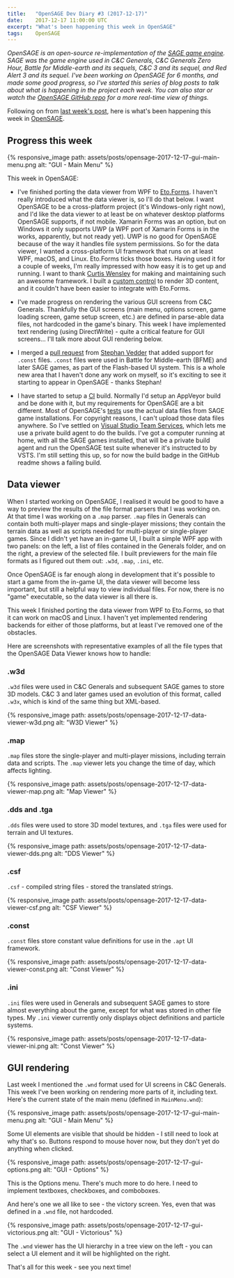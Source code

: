 ```yaml
---
title:   "OpenSAGE Dev Diary #3 (2017-12-17)"
date:    2017-12-17 11:00:00 UTC
excerpt: "What's been happening this week in OpenSAGE"
tags:    OpenSAGE
---
```


*OpenSAGE is an open-source re-implementation of the [SAGE game engine](https://en.wikipedia.org/wiki/SAGE_(game_engine)). SAGE was the game engine used in C&C Generals, C&C Generals Zero Hour, Battle for Middle-earth and its sequels, C&C 3 and its sequel, and Red Alert 3 and its sequel. I've been working on OpenSAGE for 6 months, and made some good progress, so I've started this series of blog posts to talk about what is happening in the project each week. You can also star or watch the [OpenSAGE GitHub repo](https://github.com/OpenSAGE/OpenSAGE) for a more real-time view of things.*

Following on from [last week's post](/blog/archive/2017/12/10/opensage-dev-diary-2-2017-12-10), here is what's been happening this week in [OpenSAGE](https://github.com/OpenSAGE/OpenSAGE).

## Progress this week

{% responsive_image path: assets/posts/opensage-2017-12-17-gui-main-menu.png alt: "GUI - Main Menu" %}

This week in OpenSAGE:

* I've finished porting the data viewer from WPF to [Eto.Forms](https://github.com/picoe/Eto). I haven't really introduced what the data viewer is, so I'll do that below. I want OpenSAGE to be a cross-platform project (it's Windows-only right now), and I'd like the data viewer to at least be on whatever desktop platforms OpenSAGE supports, if not mobile. Xamarin Forms was an option, but on Windows it only supports UWP (a WPF port of Xamarin Forms is in the works, apparently, but not ready yet). UWP is no good for OpenSAGE because of the way it handles file system permissions. So for the data viewer, I wanted a cross-platform UI framework that runs on at least WPF, macOS, and Linux. Eto.Forms ticks those boxes. Having used it for a couple of weeks, I'm really impressed with how easy it is to get up and running. I want to thank [Curtis Wensley](https://twitter.com/cwensley) for making and maintaining such an awesome framework. I built a [custom control](https://github.com/OpenSAGE/OpenSAGE/blob/master/src/OpenSage.DataViewer.Windows/Controls/GameControlHandler.cs) to render 3D content, and it couldn't have been easier to integrate with Eto.Forms.

* I've made progress on rendering the various GUI screens from C&C Generals. Thankfully the GUI screens (main menu, options screen, game loading screen, game setup screen, etc.) are defined in parse-able data files, not hardcoded in the game's binary. This week I have implemented text rendering (using DirectWrite) - quite a critical feature for GUI screens... I'll talk more about GUI rendering below.

* I merged a [pull request](https://github.com/OpenSAGE/OpenSAGE/pull/11) from [Stephan Vedder](https://github.com/feliwir) that added support for `.const` files. `.const` files were used in Battle for Middle-earth (BFME) and later SAGE games, as part of the Flash-based UI system. This is a whole new area that I haven't done any work on myself, so it's exciting to see it starting to appear in OpenSAGE - thanks Stephan!

* I have started to setup a [CI](https://en.wikipedia.org/wiki/Continuous_integration) build. Normally I'd setup an AppVeyor build and be done with it, but my requirements for OpenSAGE are a bit different. Most of OpenSAGE's [tests](https://github.com/OpenSAGE/OpenSAGE/tree/master/src/OpenSage.Game.Tests) use the actual data files from SAGE game installations. For copyright reasons, I can't upload those data files anywhere. So I've settled on [Visual Studio Team Services](https://www.visualstudio.com/vso/), which lets me use a private build agent to do the builds. I've got a computer running at home, with all the SAGE games installed, that will be a private build agent and run the OpenSAGE test suite whenever it's instructed to by VSTS. I'm still setting this up, so for now the build badge in the GitHub readme shows a failing build.

## Data viewer

When I started working on OpenSAGE, I realised it would be good to have a way to preview the results of the file format parsers that I was working on. At that time I was working on a `.map` parser. `.map` files in Generals can contain both multi-player maps and single-player missions; they contain the terrain data as well as scripts needed for multi-player or single-player games. Since I didn't yet have an in-game UI, I built a simple WPF app with two panels: on the left, a list of files contained in the Generals folder, and on the right, a preview of the selected file. I built previewers for the main file formats as I figured out them out: `.w3d`, `.map`, `.ini`, etc.

Once OpenSAGE is far enough along in development that it's possible to start a game from the in-game UI, the data viewer will become less important, but still a helpful way to view individual files. For now, there is no "game" executable, so the data viewer is all there is.

This week I finished porting the data viewer from WPF to Eto.Forms, so that it can work on macOS and Linux. I haven't yet implemented rendering backends for either of those platforms, but at least I've removed one of the obstacles.

Here are screenshots with representative examples of all the file types that the OpenSAGE Data Viewer knows how to handle:

### .w3d

`.w3d` files were used in C&C Generals and subsequent SAGE games to store 3D models. C&C 3 and later games used an evolution of this format, called `.w3x`, which is kind of the same thing but XML-based.

{% responsive_image path: assets/posts/opensage-2017-12-17-data-viewer-w3d.png alt: "W3D Viewer" %}

### .map

`.map` files store the single-player and multi-player missions, including terrain data and scripts. The `.map` viewer lets you change the time of day, which affects lighting.

{% responsive_image path: assets/posts/opensage-2017-12-17-data-viewer-map.png alt: "Map Viewer" %}

### .dds and .tga

`.dds` files were used to store 3D model textures, and `.tga` files were used for terrain and UI textures.

{% responsive_image path: assets/posts/opensage-2017-12-17-data-viewer-dds.png alt: "DDS Viewer" %}

### .csf

`.csf` - compiled string files - stored the translated strings.

{% responsive_image path: assets/posts/opensage-2017-12-17-data-viewer-csf.png alt: "CSF Viewer" %}

### .const

`.const` files store constant value definitions for use in the `.apt` UI framework.

{% responsive_image path: assets/posts/opensage-2017-12-17-data-viewer-const.png alt: "Const Viewer" %}

### .ini

`.ini` files were used in Generals and subsequent SAGE games to store almost everything about the game, except for what was stored in other file types. My `.ini` viewer currently only displays object definitions and particle systems.

{% responsive_image path: assets/posts/opensage-2017-12-17-data-viewer-ini.png alt: "Const Viewer" %}

## GUI rendering

Last week I mentioned the `.wnd` format used for UI screens in C&C Generals. This week I've been working on rendering more parts of it, including text. Here's the current state of the main menu (defined in `MainMenu.wnd`):

{% responsive_image path: assets/posts/opensage-2017-12-17-gui-main-menu.png alt: "GUI - Main Menu" %}

Some UI elements are visible that should be hidden - I still need to look at why that's so. Buttons respond to mouse hover now, but they don't yet do anything when clicked.

{% responsive_image path: assets/posts/opensage-2017-12-17-gui-options.png alt: "GUI - Options" %}

This is the Options menu. There's much more to do here. I need to implement textboxes, checkboxes, and comboboxes.

And here's one we all like to see - the victory screen. Yes, even that was defined in a `.wnd` file, not hardcoded.

{% responsive_image path: assets/posts/opensage-2017-12-17-gui-victorious.png alt: "GUI - Victorious" %}

The `.wnd` viewer has the UI hierarchy in a tree view on the left - you can select a UI element and it will be highlighted on the right.

That's all for this week - see you next time!